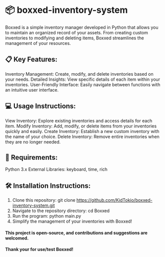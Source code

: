 # 📦 boxxed-inventory-system
Boxxed is a simple inventory manager developed in Python that allows you to maintain an organized record of your assets. From creating custom inventories to modifying and deleting items, Boxxed streamlines the management of your resources.

## 📋 Key Features:
Inventory Management: Create, modify, and delete inventories based on your needs.
Detailed Insights: View specific details of each item within your inventories.
User-Friendly Interface: Easily navigate between functions with an intuitive user interface.

## 💻 Usage Instructions:
View Inventory: Explore existing inventories and access details for each item.
Modify Inventory: Add, modify, or delete items from your inventories quickly and easily.
Create Inventory: Establish a new custom inventory with the name of your choice.
Delete Inventory: Remove entire inventories when they are no longer needed.

## 📑 Requirements:
Python 3.x
External Libraries: keyboard, time, rich

## 🛠️ Installation Instructions:
1. Clone this repository: git clone https://github.com/KidTokio/boxxed-inventory-system.git
2. Navigate to the repository directory: cd Boxxed
3. Run the program: python main.py
4. Simplify the management of your inventories with Boxxed!

#### This project is open-source, and contributions and suggestions are welcomed.
#### Thank your for use/test Boxxed!
